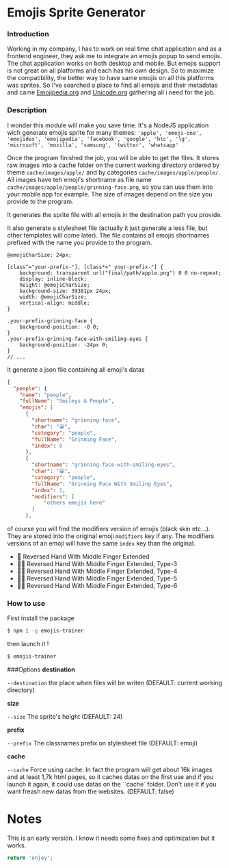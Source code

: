 # Emojis Sprite Generator

### Introduction
Working in my company, I has to work on real time chat application and as a frontend engineer, they ask me to integrate an emojis popup to send emojis. The chat application works on both desktop and mobile. But emojis support is not great on all platforms and each has his own design. So to maximize the compatibility, the better way to have same emojis on all this platforms was sprites. So I've searched a place to find all emojis and their metadatas and came [Emojipedia.org](http://emojipedia.org/) and [Unicode.org](http://unicode.org/emoji/charts/full-emoji-list.html) gathering all i need for the job.

### Description

I wonder this module will make you save time. It's a NodeJS application wich generate emojis sprite for many themes:
`
'apple', 'emoji-one', 'emojidex', 'emojipedia', 'facebook', 'google', 'htc', 'lg', 'microsoft', 'mozilla', 'samsung', 'twitter', 'whatsapp'
`

Once the program finished the job, you will be able to get the files.
It stores raw images into a cache folder on the current working directory ordered by theme `cache/images/apple/` and by categories `cache/images/apple/people/`. All images have teh emoji's shortname as file name `cache/images/apple/people/grinning-face.png`, so you can use them into your mobile app for example. The size of images depend on the size you provide to the program.

It generates the sprite file with all emojis in the destination path you provide.

It also generate a stylesheet file (actually it just generate a less file, but other templates will come later). The file contains all emojis shortnames prefixed with the name you provide to the program.
```less
@emojiCharSize: 24px;

[class^="your-prefix-"], [class*=" your-prefix-"] {
    background: transparent url("final/path/apple.png") 0 0 no-repeat;
    display: inline-block;
    height: @emojiCharSize;
    background-size: 39381px 24px;
    width: @emojiCharSize;
    vertical-align: middle;
}

.your-prefix-grinning-face {
    background-position: -0 0;
}
.your-prefix-grinning-face-with-smiling-eyes {
    background-position: -24px 0;
}
// ...
```

It generate a json file containing all emoji's datas

```JSON
{
  "people": {
    "name": "people",
    "fullName": "Smileys & People",
    "emojis": [
      {
        "shortname": "grinning-face",
        "char": "😀",
        "category": "people",
        "fullName": "Grinning Face",
        "index": 0
      },
      {
        "shortname": "grinning-face-with-smiling-eyes",
        "char": "😁",
        "category": "people",
        "fullName": "Grinning Face With Smiling Eyes",
        "index": 1,
        "modifiers": [
            "others emojis here"
        ]
      },
```

of course you will find the modifiers version of emojis (black skin etc...). They are stored into the original emoji `modifiers` key if any. The modifiers versions of an emoji will have the same `index` key than the original.
- 🖕 Reversed Hand With Middle Finger Extended
- 🖕🏼 Reversed Hand With Middle Finger Extended, Type-3
- 🖕🏽 Reversed Hand With Middle Finger Extended, Type-4
- 🖕🏾 Reversed Hand With Middle Finger Extended, Type-5
- 🖕🏿 Reversed Hand With Middle Finger Extended, Type-6

### How to use
First install the package
```bash
$ npm i -g emojis-trainer
```

then launch it !
```bash
$ emojis-trainer
```
###Options
**destination**

```--destination``` the place when files will be writen (DEFAULT: current working directory)

**size**

```--size``` The sprite's height (DEFAULT: 24)

**prefix**

```--prefix``` The classnames prefix on stylesheet file (DEFAULT: emoji)

**cache**

```--cache``` Force using cache. In fact the program will get about 16k images and at least 1,7k html pages, so it caches datas on the first use and if you launch it again, it could use datas on the ``cache` folder. Don't use it if you want freash new datas from the websites. (DEFAULT: false)

# Notes
This is an early version. I know it needs some fixes and optimization but it works.

```javascript
return 'enjoy';
```
